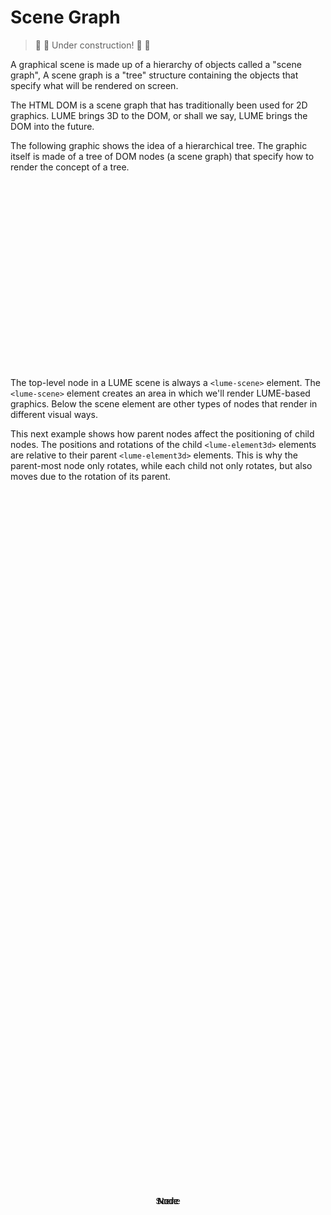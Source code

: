 # Scene Graph

> :construction: :hammer: Under construction! :hammer: :construction:

A graphical scene is made up of a hierarchy of objects called a "scene graph",
A scene graph is a "tree" structure containing the objects that specify what
will be rendered on screen.

The HTML DOM is a scene graph that has traditionally been used for 2D graphics.
LUME brings 3D to the DOM, or shall we say, LUME brings the DOM into the
future.

The following graphic shows the idea of a hierarchical tree. The graphic itself
is made of a tree of DOM nodes (a scene graph) that specify how to render the
concept of a tree.

<style>
	html,
	body {
		width: 100%;
		height: 100%;
	}

	lume-scene {
		user-select: none;
	}

	.line {
		background: black;
	}

	lume-element3d:not(.line) {
		font-family: sans-serif;
		background: skyblue;
		border-radius: 3px;
	}

	lume-element3d div {
		position: absolute;
		top: 50%;
		left: 50%;
		transform: translate(-50%, -50%);
	}
</style>

<div style="width: 400px; height: 300px;">
	<lume-scene id="scene">
		<!-- Root Scene -->
		<lume-element3d size="60 30" align-point="0.5 0.2" mount-point="0.5 0.5">
			<div align="center">
				Scene
			</div>
		</lume-element3d>
		<!-- Left Child Node -->
		<lume-element3d size="60 30" align-point="0.3 0.5" mount-point="0.5 0.5">
			<div align="center">
				Node
			</div>
		</lume-element3d>
		<!-- Right Child Node -->
		<lume-element3d size="60 30" align-point="0.7 0.5" mount-point="0.5 0.5">
			<div align="center">
				Node
			</div>
		</lume-element3d>
		<!-- Line, Root Scene to Left Child Node -->
		<lume-element3d class="line" size="2 100" align-point="0.4 0.35" rotation="0 0 50" mount-point="0.5 0.5" position="0 0 -1"></lume-element3d>
		<!-- Line, Root Scene to Left Child Node -->
		<lume-element3d class="line" size="2 100" align-point="0.6 0.35" rotation="0 0 -50" mount-point="0.5 0.5" position="0 0 -1"></lume-element3d>
		<!-- Left Grandchild Node -->
		<lume-element3d size="60 30" align-point="0.2 0.8" mount-point="0.5 0.5">
			<div align="center">
				Node
			</div>
		</lume-element3d>
		<!-- Right Grandchild Node -->
		<lume-element3d size="60 30" align-point="0.4 0.8" mount-point="0.5 0.5">
			<div align="center">
				Node
			</div>
		</lume-element3d>
		<!-- Line, Left Child to Left Grandchild Node -->
		<lume-element3d class="line" size="2 100" align-point="0.25 0.65" rotation="0 0 25" mount-point="0.5 0.5" position="0 0 -1"></lume-element3d>
		<!-- Line, Left Child to Right Grandchild Node -->
		<lume-element3d class="line" size="2 100" align-point="0.35 0.65" rotation="0 0 -25" mount-point="0.5 0.5" position="0 0 -1"></lume-element3d>
	</lume-scene>
</div>

The top-level node in a LUME scene is always a `<lume-scene>` element. The
`<lume-scene>` element creates an area in which we'll render LUME-based
graphics. Below the scene element are other types of nodes that render in
different visual ways.

This next example shows how parent nodes affect the positioning of child nodes.
The positions and rotations of the child `<lume-element3d>` elements are relative to
their parent `<lume-element3d>` elements. This is why the parent-most node only
rotates, while each child not only rotates, but also moves due to the rotation
of its parent.

<div id="parentTransforms"></div>

<!-- prettier-ignore -->
<script>
  // Note, Docsify does not currently support script type="module", so we use
  // the import() function instead of regular import syntax.
	import('lume').then(Lume => {

	document.querySelectorAll('lume-scene *').forEach(n => {
		if (n instanceof Lume.Element3D) {
			// FIXME temporary hack to trigger a re-render because transforms are not
			// updated on the initial paint.
			n.rotation.y += 0.000000001
			n.addEventListener('pointerover', event => {
				console.log('on a node!')
				n.scale.x = 1.1
				n.scale.y = 1.1
				n.scale.z = 1.1
			})
			n.addEventListener('pointerout', event => {
				n.scale.x = 1
				n.scale.y = 1
				n.scale.z = 1
			})
		}
	})

	new Vue({
		el: '#parentTransforms',
		template: '<live-code :template="code" mode="html>iframe" :debounce="200" />',
		data: {
			code: stripIndent(/*html*/`
				<base href="${host}" />
				<script src="./importmap.js"><\/script>

				<lume-scene>
					<lume-element3d id="one" position="50 50" size="10 10" rotation="0 0 10">
						<lume-element3d id="two" position="50 50" size="10 10" rotation="0 0 10">
							<lume-element3d id="three" position="50 50" size="10 10" rotation="0 0 10">
								<lume-element3d id="four" position="50 50" size="100 100" rotation="0 0 10">
									Positioning is relative to parents!
								</lume-element3d>
							</lume-element3d>
						</lume-element3d>
					</lume-element3d>
				</lume-scene>

				<style>
					html, body {
						margin: 0; padding: 0;
						height: 100%; width: 100%;
						background: #333; color: white;
					}
					lume-element3d { padding: 5px; }
					#one { background: coral; }
					#two { background: yellowgreen; }
					#three { background: deeppink; }
					#four { background: royalblue; }
				</style>

    			<script type="module">
    				import 'lume'

    				const rotationFunction = (x, y, z, t) => [x, y, 10 * Math.sin(t * 0.002)]

    				// Give all nodes the same rotation. Note that each node rotates "inside" of the parent space.
    				one.rotation = rotationFunction
    				two.rotation = rotationFunction
    				three.rotation = rotationFunction
    				three.rotation = rotationFunction
    			<\/script>
      `).trim(),
    },

})
})
</script>
